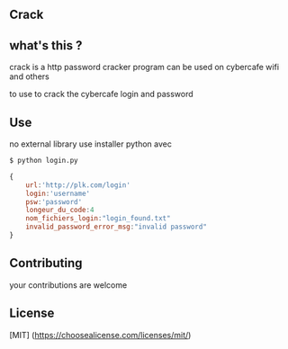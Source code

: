 ## Crack

## what's this ?

crack is a http password cracker program
can be used on cybercafe wifi and others

to use to crack the cybercafe login and password


## Use
no external library use
installer python avec 
```cmd
$ python login.py
```

```js
{
    url:'http://plk.com/login'
    login:'username'
    psw:'password'
    longeur_du_code:4
    nom_fichiers_login:"login_found.txt"
    invalid_password_error_msg:"invalid password"
}
```
## Contributing
your contributions are welcome
## License
[MIT] (https://choosealicense.com/licenses/mit/)
